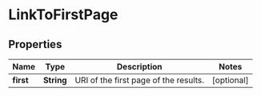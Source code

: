 

# LinkToFirstPage


## Properties

| Name | Type | Description | Notes |
|------------ | ------------- | ------------- | -------------|
|**first** | **String** | URI of the first page of the results. |  [optional] |



